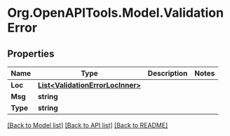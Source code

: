 # Org.OpenAPITools.Model.ValidationError

## Properties

Name | Type | Description | Notes
------------ | ------------- | ------------- | -------------
**Loc** | [**List&lt;ValidationErrorLocInner&gt;**](ValidationErrorLocInner.md) |  | 
**Msg** | **string** |  | 
**Type** | **string** |  | 

[[Back to Model list]](../../README.md#documentation-for-models) [[Back to API list]](../../README.md#documentation-for-api-endpoints) [[Back to README]](../../README.md)

